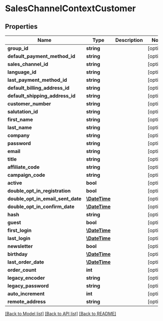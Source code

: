 # SalesChannelContextCustomer

## Properties
Name | Type | Description | Notes
------------ | ------------- | ------------- | -------------
**group_id** | **string** |  | [optional] 
**default_payment_method_id** | **string** |  | [optional] 
**sales_channel_id** | **string** |  | [optional] 
**language_id** | **string** |  | [optional] 
**last_payment_method_id** | **string** |  | [optional] 
**default_billing_address_id** | **string** |  | [optional] 
**default_shipping_address_id** | **string** |  | [optional] 
**customer_number** | **string** |  | [optional] 
**salutation_id** | **string** |  | [optional] 
**first_name** | **string** |  | [optional] 
**last_name** | **string** |  | [optional] 
**company** | **string** |  | [optional] 
**password** | **string** |  | [optional] 
**email** | **string** |  | [optional] 
**title** | **string** |  | [optional] 
**affiliate_code** | **string** |  | [optional] 
**campaign_code** | **string** |  | [optional] 
**active** | **bool** |  | [optional] 
**double_opt_in_registration** | **bool** |  | [optional] 
**double_opt_in_email_sent_date** | [**\DateTime**](\DateTime.md) |  | [optional] 
**double_opt_in_confirm_date** | [**\DateTime**](\DateTime.md) |  | [optional] 
**hash** | **string** |  | [optional] 
**guest** | **bool** |  | [optional] 
**first_login** | [**\DateTime**](\DateTime.md) |  | [optional] 
**last_login** | [**\DateTime**](\DateTime.md) |  | [optional] 
**newsletter** | **bool** |  | [optional] 
**birthday** | [**\DateTime**](\DateTime.md) |  | [optional] 
**last_order_date** | [**\DateTime**](\DateTime.md) |  | [optional] 
**order_count** | **int** |  | [optional] 
**legacy_encoder** | **string** |  | [optional] 
**legacy_password** | **string** |  | [optional] 
**auto_increment** | **int** |  | [optional] 
**remote_address** | **string** |  | [optional] 

[[Back to Model list]](../../README.md#documentation-for-models) [[Back to API list]](../../README.md#documentation-for-api-endpoints) [[Back to README]](../../README.md)

